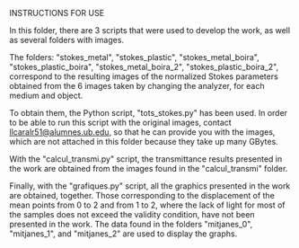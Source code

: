 INSTRUCTIONS FOR USE

In this folder, there are 3 scripts that were used to develop the work, as well as several folders with images.

The folders: "stokes_metal", "stokes_plastic", "stokes_metal_boira", "stokes_plastic_boira", "stokes_metal_boira_2", "stokes_plastic_boira_2", 
correspond to the resulting images of the normalized Stokes parameters obtained from the 6 images taken by changing the analyzer, for each medium and object.

To obtain them, the Python script, "tots_stokes.py" has been used. In order to be able to run this script with the original images, contact llcaralr51@alumnes.ub.edu, 
so that he can provide you with the images, which are not attached in this folder because they take up many GBytes.

With the "calcul_transmi.py" script, the transmittance results presented in the work are obtained from the images found in the "calcul_transmi" folder.

Finally, with the "grafiques.py" script, all the graphics presented in the work are obtained, together. Those corresponding to the displacement of the mean points 
from 0 to 2 and from 1 to 2, where the lack of light for most of the samples does not exceed the validity condition, have not been presented in the work. 
The data found in the folders "mitjanes_0", "mitjanes_1", and "mitjanes_2" are used to display the graphs.


